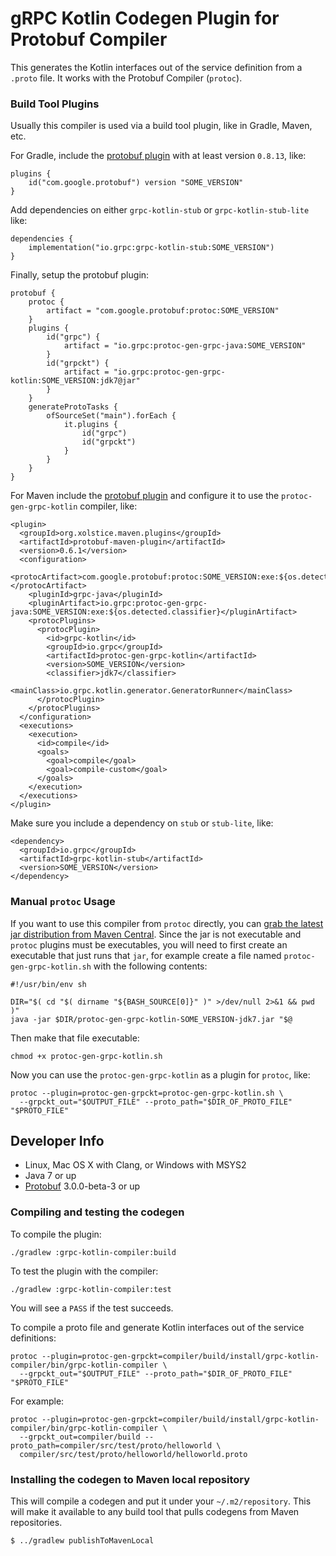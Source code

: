 gRPC Kotlin Codegen Plugin for Protobuf Compiler
================================================

This generates the Kotlin interfaces out of the service definition from a
`.proto` file. It works with the Protobuf Compiler (`protoc`).

### Build Tool Plugins

Usually this compiler is used via a build tool plugin, like in Gradle, Maven, etc.

For Gradle, include the [protobuf plugin](https://github.com/google/protobuf-gradle-plugin) with at least version `0.8.13`, like:
```
plugins {
    id("com.google.protobuf") version "SOME_VERSION"
}
```

Add dependencies on either `grpc-kotlin-stub` or `grpc-kotlin-stub-lite` like:
```
dependencies {
    implementation("io.grpc:grpc-kotlin-stub:SOME_VERSION")
}
```

Finally, setup the protobuf plugin:
```
protobuf {
    protoc {
        artifact = "com.google.protobuf:protoc:SOME_VERSION"
    }
    plugins {
        id("grpc") {
            artifact = "io.grpc:protoc-gen-grpc-java:SOME_VERSION"
        }
        id("grpckt") {
            artifact = "io.grpc:protoc-gen-grpc-kotlin:SOME_VERSION:jdk7@jar"
        }
    }
    generateProtoTasks {
        ofSourceSet("main").forEach {
            it.plugins {
                id("grpc")
                id("grpckt")
            }
        }
    }
}
```

For Maven include the [protobuf plugin](https://www.xolstice.org/protobuf-maven-plugin/) and configure it to use the
`protoc-gen-grpc-kotlin` compiler, like:
```
<plugin>
  <groupId>org.xolstice.maven.plugins</groupId>
  <artifactId>protobuf-maven-plugin</artifactId>
  <version>0.6.1</version>
  <configuration>
    <protocArtifact>com.google.protobuf:protoc:SOME_VERSION:exe:${os.detected.classifier}</protocArtifact>
    <pluginId>grpc-java</pluginId>
    <pluginArtifact>io.grpc:protoc-gen-grpc-java:SOME_VERSION:exe:${os.detected.classifier}</pluginArtifact>
    <protocPlugins>
      <protocPlugin>
        <id>grpc-kotlin</id>
        <groupId>io.grpc</groupId>
        <artifactId>protoc-gen-grpc-kotlin</artifactId>
        <version>SOME_VERSION</version>
        <classifier>jdk7</classifier>
        <mainClass>io.grpc.kotlin.generator.GeneratorRunner</mainClass>
      </protocPlugin>
    </protocPlugins>
  </configuration>
  <executions>
    <execution>
      <id>compile</id>
      <goals>
        <goal>compile</goal>
        <goal>compile-custom</goal>
      </goals>
    </execution>
  </executions>
</plugin>
```

Make sure you include a dependency on `stub` or `stub-lite`, like:
```
<dependency>
  <groupId>io.grpc</groupId>
  <artifactId>grpc-kotlin-stub</artifactId>
  <version>SOME_VERSION</version>
</dependency>
```

### Manual `protoc` Usage

If you want to use this compiler from `protoc` directly, you can
[grab the latest jar distribution from Maven Central](https://repo1.maven.org/maven2/io/grpc/protoc-gen-grpc-kotlin/).
Since the jar is not executable and `protoc` plugins must be executables, you will need to first create an executable
that just runs that `jar`, for example create a file named `protoc-gen-grpc-kotlin.sh` with the following contents:
```
#!/usr/bin/env sh

DIR="$( cd "$( dirname "${BASH_SOURCE[0]}" )" >/dev/null 2>&1 && pwd )"
java -jar $DIR/protoc-gen-grpc-kotlin-SOME_VERSION-jdk7.jar "$@
```

Then make that file executable:
```
chmod +x protoc-gen-grpc-kotlin.sh
```

Now you can use the `protoc-gen-grpc-kotlin` as a plugin for `protoc`, like:
```
protoc --plugin=protoc-gen-grpckt=protoc-gen-grpc-kotlin.sh \
  --grpckt_out="$OUTPUT_FILE" --proto_path="$DIR_OF_PROTO_FILE" "$PROTO_FILE"
```

## Developer Info

* Linux, Mac OS X with Clang, or Windows with MSYS2
* Java 7 or up
* [Protobuf](https://github.com/google/protobuf) 3.0.0-beta-3 or up

### Compiling and testing the codegen

To compile the plugin:

```
./gradlew :grpc-kotlin-compiler:build
```

To test the plugin with the compiler:

```
./gradlew :grpc-kotlin-compiler:test
```

You will see a `PASS` if the test succeeds.

To compile a proto file and generate Kotlin interfaces out of the service definitions:

```
protoc --plugin=protoc-gen-grpckt=compiler/build/install/grpc-kotlin-compiler/bin/grpc-kotlin-compiler \
  --grpckt_out="$OUTPUT_FILE" --proto_path="$DIR_OF_PROTO_FILE" "$PROTO_FILE"
```

For example:
```
protoc --plugin=protoc-gen-grpckt=compiler/build/install/grpc-kotlin-compiler/bin/grpc-kotlin-compiler \
  --grpckt_out=compiler/build --proto_path=compiler/src/test/proto/helloworld \
  compiler/src/test/proto/helloworld/helloworld.proto
```

### Installing the codegen to Maven local repository

This will compile a codegen and put it under your `~/.m2/repository`. This
will make it available to any build tool that pulls codegens from Maven
repositories.

```
$ ../gradlew publishToMavenLocal
```
